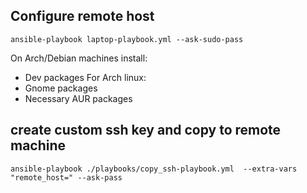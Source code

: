 ## Configure remote host
`ansible-playbook laptop-playbook.yml --ask-sudo-pass`

On Arch/Debian machines install:
 * Dev packages
For Arch linux:
 * Gnome packages
 * Necessary AUR packages

## create custom ssh key and copy to remote machine

`ansible-playbook ./playbooks/copy_ssh-playbook.yml  --extra-vars "remote_host=" --ask-pass`

